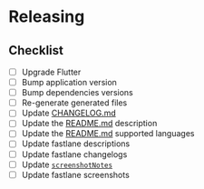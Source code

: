 # Releasing

## Checklist

- [ ] Upgrade Flutter
- [ ] Bump application version
- [ ] Bump dependencies versions
- [ ] Re-generate generated files
- [ ] Update [CHANGELOG.md](CHANGELOG.md)
- [ ] Update the [README.md](README.md) description
- [ ] Update the [README.md](README.md) supported languages
- [ ] Update fastlane descriptions
- [ ] Update fastlane changelogs
- [ ] Update [`screenshotNotes`](lib/common/constants/notes.dart)
- [ ] Update fastlane screenshots
